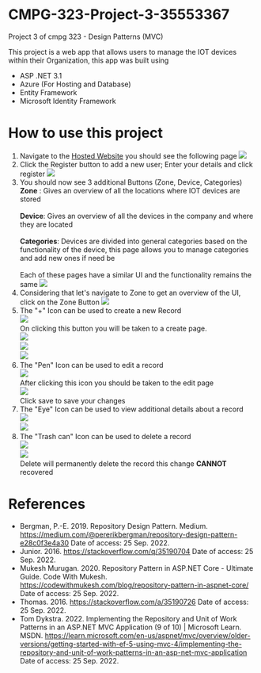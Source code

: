 # CMPG-323-Project-3-35553367

Project 3 of cmpg 323 - Design Patterns (MVC)

This project is a web app that allows users to manage the IOT devices within their Organization, this app was built using

- ASP .NET 3.1
- Azure (For Hosting and Database)
- Entity Framework
- Microsoft Identity Framework

# How to use this project

1. Navigate to the [Hosted Website](TODO) you should see the following page
   <img src ="Docs/step1.png" />
2. Click the Register button to add a new user;
   Enter your details and click register
   <img src ="Docs/step2.png" />
3. You should now see 3 additional Buttons (Zone, Device, Categories) \
   **Zone** : Gives an overview of all the locations where IOT devices are stored \
   \
   **Device**: Gives an overview of all the devices in the company and where they are located \
   \
   **Categories**: Devices are divided into general categories based on the functionality of the device, this page allows you to manage categories and add new ones if need be \
   \
   Each of these pages have a similar UI and the functionality remains the same
   <img src="Docs/step3.png"/>
4. Considering that let's navigate to Zone to get an overview of the UI, click on the Zone Button
   <img src="Docs/step4.png"/>
5. The "+" Icon can be used to create a new Record <br/>
   <img src="Docs/step5.png"> <br/> On clicking this button you will be taken to a create page. <br/>
   <img src="Docs/create.png"/> <br/>
   <img src="Docs/create_d.png"/><br/>
   <img src="Docs/created.png"/>
6. The "Pen" Icon can be used to edit a record <br/>
   <img src="Docs/step6.png"> <br/>
   After clicking this icon you should be taken to the edit page <br/>
   <img src="Docs/edited.png"> <br/>
   Click save to save your changes
7. The "Eye" Icon can be used to view additional details about a record <br/>
   <img src="Docs/step7.png"/> <br/>
   <img src="Docs/view.png"/>
8. The "Trash can" Icon can be used to delete a record <br/>
   <img src="Docs/step8.png"/> <br/>
   <img src="Docs/del.png"/> <br/>
   Delete will permanently delete the record this change **CANNOT** recovered

# References

- Bergman, P.-E. 2019. Repository Design Pattern. Medium. https://medium.com/@pererikbergman/repository-design-pattern-e28c0f3e4a30 Date of access: 25 Sep. 2022.
- Junior. 2016. https://stackoverflow.com/q/35190704 Date of access: 25 Sep. 2022.
- Mukesh Murugan. 2020. Repository Pattern in ASP.NET Core - Ultimate Guide. Code With Mukesh. https://codewithmukesh.com/blog/repository-pattern-in-aspnet-core/ Date of access: 25 Sep. 2022.
- Thomas. 2016. https://stackoverflow.com/a/35190726 Date of access: 25 Sep. 2022.
- Tom Dykstra. 2022. Implementing the Repository and Unit of Work Patterns in an ASP.NET MVC Application (9 of 10) | Microsoft Learn. MSDN. https://learn.microsoft.com/en-us/aspnet/mvc/overview/older-versions/getting-started-with-ef-5-using-mvc-4/implementing-the-repository-and-unit-of-work-patterns-in-an-asp-net-mvc-application Date of access: 25 Sep. 2022.
